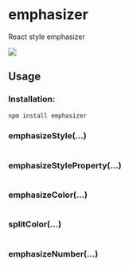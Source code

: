# emphasizer

React style emphasizer

<a href="https://www.npmjs.com/package/emphasizer">
    <img src="https://nodei.co/npm/emphasizer.png?mini=true">
</a>

## Usage

### Installation:

```jsx
npm install emphasizer
```

### emphasizeStyle(...)

```jsx
```

### emphasizeStyleProperty(...)

```jsx
```

### emphasizeColor(...)

```jsx
```

### splitColor(...)

```jsx
```

### emphasizeNumber(...)

```jsx
```
